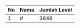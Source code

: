 | No | Nama            | Jumlah Level |
|----|-----------------|--------------|
| 1  | #    |    3648        |
